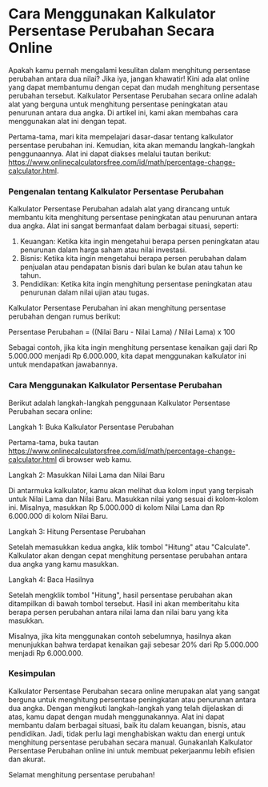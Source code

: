 Cara Menggunakan Kalkulator Persentase Perubahan Secara Online
==============================================================

Apakah kamu pernah mengalami kesulitan dalam menghitung persentase perubahan antara dua nilai? Jika iya, jangan khawatir! Kini ada alat online yang dapat membantumu dengan cepat dan mudah menghitung persentase perubahan tersebut. Kalkulator Persentase Perubahan secara online adalah alat yang berguna untuk menghitung persentase peningkatan atau penurunan antara dua angka. Di artikel ini, kami akan membahas cara menggunakan alat ini dengan tepat.

Pertama-tama, mari kita mempelajari dasar-dasar tentang kalkulator persentase perubahan ini. Kemudian, kita akan memandu langkah-langkah penggunaannya. Alat ini dapat diakses melalui tautan berikut: <https://www.onlinecalculatorsfree.com/id/math/percentage-change-calculator.html>.

### Pengenalan tentang Kalkulator Persentase Perubahan

Kalkulator Persentase Perubahan adalah alat yang dirancang untuk membantu kita menghitung persentase peningkatan atau penurunan antara dua angka. Alat ini sangat bermanfaat dalam berbagai situasi, seperti:

1. Keuangan: Ketika kita ingin mengetahui berapa persen peningkatan atau penurunan dalam harga saham atau nilai investasi.
2. Bisnis: Ketika kita ingin mengetahui berapa persen perubahan dalam penjualan atau pendapatan bisnis dari bulan ke bulan atau tahun ke tahun.
3. Pendidikan: Ketika kita ingin menghitung persentase peningkatan atau penurunan dalam nilai ujian atau tugas.

Kalkulator Persentase Perubahan ini akan menghitung persentase perubahan dengan rumus berikut:

Persentase Perubahan = ((Nilai Baru - Nilai Lama) / Nilai Lama) x 100

Sebagai contoh, jika kita ingin menghitung persentase kenaikan gaji dari Rp 5.000.000 menjadi Rp 6.000.000, kita dapat menggunakan kalkulator ini untuk mendapatkan jawabannya.

### Cara Menggunakan Kalkulator Persentase Perubahan

Berikut adalah langkah-langkah penggunaan Kalkulator Persentase Perubahan secara online:

Langkah 1: Buka Kalkulator Persentase Perubahan

Pertama-tama, buka tautan <https://www.onlinecalculatorsfree.com/id/math/percentage-change-calculator.html> di browser web kamu.

Langkah 2: Masukkan Nilai Lama dan Nilai Baru

Di antarmuka kalkulator, kamu akan melihat dua kolom input yang terpisah untuk Nilai Lama dan Nilai Baru. Masukkan nilai yang sesuai di kolom-kolom ini. Misalnya, masukkan Rp 5.000.000 di kolom Nilai Lama dan Rp 6.000.000 di kolom Nilai Baru.

Langkah 3: Hitung Persentase Perubahan

Setelah memasukkan kedua angka, klik tombol "Hitung" atau "Calculate". Kalkulator akan dengan cepat menghitung persentase perubahan antara dua angka yang kamu masukkan.

Langkah 4: Baca Hasilnya

Setelah mengklik tombol "Hitung", hasil persentase perubahan akan ditampilkan di bawah tombol tersebut. Hasil ini akan memberitahu kita berapa persen perubahan antara nilai lama dan nilai baru yang kita masukkan.

Misalnya, jika kita menggunakan contoh sebelumnya, hasilnya akan menunjukkan bahwa terdapat kenaikan gaji sebesar 20% dari Rp 5.000.000 menjadi Rp 6.000.000.

### Kesimpulan

Kalkulator Persentase Perubahan secara online merupakan alat yang sangat berguna untuk menghitung persentase peningkatan atau penurunan antara dua angka. Dengan mengikuti langkah-langkah yang telah dijelaskan di atas, kamu dapat dengan mudah menggunakannya. Alat ini dapat membantu dalam berbagai situasi, baik itu dalam keuangan, bisnis, atau pendidikan. Jadi, tidak perlu lagi menghabiskan waktu dan energi untuk menghitung persentase perubahan secara manual. Gunakanlah Kalkulator Persentase Perubahan online ini untuk membuat pekerjaanmu lebih efisien dan akurat.

Selamat menghitung persentase perubahan!